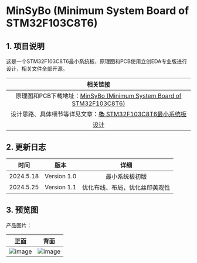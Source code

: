 # MinSyBo (Minimum System Board of STM32F103C8T6)
## 1. 项目说明
这是一个STM32F103C8T6最小系统板，原理图和PCB使用立创EDA专业版进行设计，相关文件全部开源。

| 相关链接 |
| :------: |
| 原理图和PCB下载地址：[MinSyBo (Minimum System Board of STM32F103C8T6)](https://www.writebug.com/code/90657564-1c05-11ef-a772-0242c0a81018) |
| 设计思路、具体细节等详见文章：[📚 STM32F103C8T6最小系统板设计](https://www.writebug.com/article/17d10f98-1bfe-11ef-a772-0242c0a81018) |

## 2. 更新日志
| 时间 | 版本 | 详细 |
| :------: | :------: | :------: |
| 2024.5.18 | Version 1.0 | 最小系统板初版 |
|2024.5.25|Version 1.1|优化布线、布局，优化丝印美观性|

## 3. 预览图
产品图片：

| 正面 | 背面 |
| :------: | :------: |
|![image](https://gitee.com/dy130810/images_house/raw/master/pic/20240601/152422705-1.png) | ![image](https://gitee.com/dy130810/images_house/raw/master/pic/20240601/152449634-1.png)|

